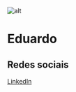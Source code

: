 ![alt](hulk.avif)
# Eduardo
## Redes sociais
[LinkedIn](https://www.linkedin.com/in/eduardoduarte-dev/)